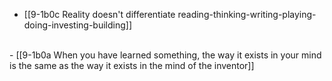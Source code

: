- [[9-1b0c Reality doesn't differentiate reading-thinking-writing-playing-doing-investing-building]]
<br>
- [[9-1b0a When you have learned something, the way it exists in your mind is the same as the way it exists in the mind of the inventor]]
